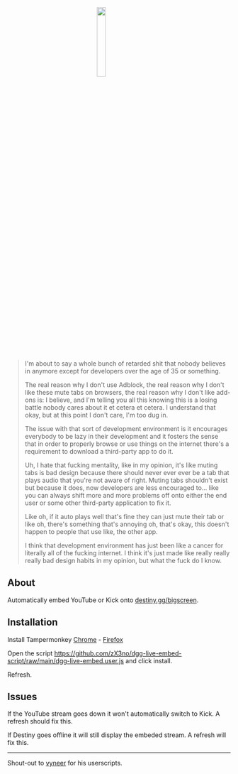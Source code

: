 <img src="https://i.imgur.com/W5QaEKs.jpg" style="width: 20%; display: block; margin-left: auto; margin-right: auto;" />

>

> I'm about to say a whole bunch of
> retarded shit that nobody believes in
> anymore except for developers over 
> the age of 35 or something.
>
> The real reason why I don't use Adblock,
> the real reason why I don't like these mute tabs on browsers,
> the real reason why I don't like add-ons is:
> I believe, and I'm telling you all
> this knowing this is a losing battle
> nobody cares about it et cetera et
> cetera. I understand that okay, but at
> this point I don't care, I'm too dug in.
>
> The issue with that sort of
> development environment is it encourages
> everybody to be lazy in their
> development and it fosters the sense that
> in order to properly browse or use
> things on the internet there's a
> requirement to download a third-party
> app to do it.
>
> Uh, I hate that fucking
> mentality, like in my opinion, it's like
> muting tabs is bad design because there
> should never ever ever be a tab that
> plays audio that you're not aware of right.
> Muting tabs shouldn't exist but because 
> it does, now developers are less encouraged to...
> like you can always shift more and more problems
> off onto either the end user or some other
> third-party application to fix it.
>
> Like oh, if it auto plays well that's
> fine they can just mute their tab or
> like oh, there's something that's
> annoying oh, that's okay, this doesn't
> happen to people that use like, the other
> app.
>
> I think that development environment has just
> been like a cancer for literally all of the
> fucking internet.
> I think it's just made like
> really really really bad
> design habits in my opinion, but what the
> fuck do I know.

## About

Automatically embed YouTube or Kick onto [destiny.gg/bigscreen](https://www.destiny.gg/bigscreen).

## Installation

Install Tampermonkey
[Chrome](https://chrome.google.com/webstore/detail/tampermonkey/dhdgffkkebhmkfjojejmpbldmpobfkfo) - [Firefox](https://addons.mozilla.org/en-US/firefox/addon/tampermonkey/)

Open the script https://github.com/zX3no/dgg-live-embed-script/raw/main/dgg-live-embed.user.js and click install.

Refresh.

## Issues

If the YouTube stream goes down it won't automatically switch to Kick. A refresh should fix this.

If Destiny goes offline it will still display the embeded stream. A refresh will fix this.

---

Shout-out to [vyneer](https://github.com/vyneer) for his userscripts.
